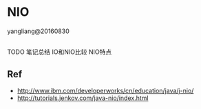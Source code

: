 # NIO
yangliang@20160830


## 
TODO 笔记总结
IO和NIO比较
NIO特点





## Ref
* http://www.ibm.com/developerworks/cn/education/java/j-nio/
* http://tutorials.jenkov.com/java-nio/index.html
